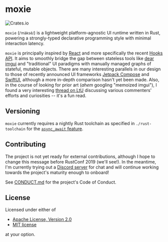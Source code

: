# moxie 

![Crates.io](https://img.shields.io/crates/l/moxie.svg)

`moxie` (<small>/ˈmäksē/</small>) is a lightweight platform-agnostic UI runtime written in Rust, powering a strongly-typed declarative programming style with minimal interaction latency.

`moxie` is principally inspired by [React][react] and more specifically the recent [Hooks API][hooks]. It aims to smoothly bridge the gap between stateless tools like [dear imgui][dear] and "traditional" UI paradigms with manually managed graphs of stateful, mutable objects. There are many interesting parallels in our design to those of recently announced UI frameworks [Jetpack Compose][compose] and [SwiftUI][swiftui], although a more in-depth comparison hasn't yet been made. Also, in the course of looking for prior art (_ahem_ googling "memoized imgui"), I found a very interesting [thread on LtU](http://lambda-the-ultimate.org/node/4561) discussing various commenters' efforts and curiosities -- it's a fun read.

[react]: https://reactjs.org
[hooks]: https://reactjs.org/docs/hooks-intro.html
[dear]: https://github.com/ocornut/imgui
[swiftui]: https://developer.apple.com/xcode/swiftui/
[compose]: https://developer.android.com/jetpack/compose

## Versioning

`moxie` currently requires a nightly Rust toolchain as specified in `./rust-toolchain` for the [`async_await` feature](https://github.com/rust-lang/rust/issues/62149).

## Contributing

The project is not yet ready for external contributions, although I hope to change this message before RustConf 2019 (we'll see!). In the meantime, I'm currently trying out a [Discord server](https://discord.gg/vTAzk3d) for chat and will continue working towards the project's maturity enough to onboard!

See [CONDUCT.md](CONDUCT.md) for the project's Code of Conduct.

## License

Licensed under either of

  * [Apache License, Version 2.0](LICENSE-APACHE)
  * [MIT license](LICENSE-MIT)
 
at your option.
